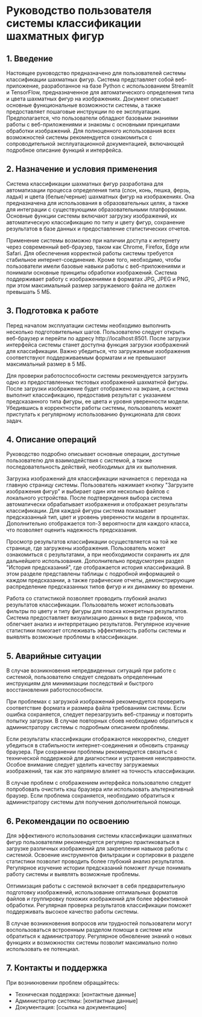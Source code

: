 # Руководство пользователя системы классификации шахматных фигур

## 1. Введение

Настоящее руководство предназначено для пользователей системы классификации шахматных фигур. Система представляет собой веб-приложение, разработанное на базе Python с использованием Streamlit и TensorFlow, предназначенное для автоматического определения типа и цвета шахматных фигур на изображениях. Документ описывает основные функциональные возможности системы, а также предоставляет пошаговые инструкции по ее эксплуатации. Предполагается, что пользователи обладают базовыми знаниями работы с веб-приложениями и знакомы с основными принципами обработки изображений. Для полноценного использования всех возможностей системы рекомендуется ознакомиться с сопроводительной эксплуатационной документацией, включающей подробное описание функций и интерфейса.

## 2. Назначение и условия применения

Система классификации шахматных фигур разработана для автоматизации процесса определения типа (слон, конь, пешка, ферзь, ладья) и цвета (белые/черные) шахматных фигур на изображениях. Она предназначена для использования в образовательных целях, а также для интеграции с существующими образовательными платформами. Основные функции системы включают загрузку изображений, их автоматическую классификацию по типу и цвету фигур, сохранение результатов в базе данных и предоставление статистических отчетов.

Применение системы возможно при наличии доступа к интернету через современный веб-браузер, таком как Chrome, Firefox, Edge или Safari. Для обеспечения корректной работы системы требуется стабильное интернет-соединение. Кроме того, необходимо, чтобы пользователи имели базовые навыки работы с веб-приложениями и понимали основные принципы обработки изображений. Система поддерживает работу с изображениями в форматах JPG, JPEG и PNG, при этом максимальный размер загружаемого файла не должен превышать 5 МБ.

## 3. Подготовка к работе

Перед началом эксплуатации системы необходимо выполнить несколько подготовительных шагов. Пользователю следует открыть веб-браузер и перейти по адресу http://localhost:8501. После загрузки интерфейса системы станет доступна функция загрузки изображений для классификации. Важно убедиться, что загружаемые изображения соответствуют поддерживаемым форматам и не превышают максимальный размер в 5 МБ.

Для проверки работоспособности системы рекомендуется загрузить одно из предоставленных тестовых изображений шахматной фигуры. После загрузки изображение будет отображено на экране, а система выполнит классификацию, предоставив результат с указанием предсказанного типа фигуры, ее цвета и уровня уверенности модели. Убедившись в корректности работы системы, пользователь может приступать к регулярному использованию функционала для своих задач.

## 4. Описание операций

Руководство подробно описывает основные операции, доступные пользователю для взаимодействия с системой, а также последовательность действий, необходимых для их выполнения.

Загрузка изображений для классификации начинается с перехода на главную страницу системы. Пользователь нажимает кнопку "Загрузите изображения фигур" и выбирает один или несколько файлов с локального устройства. После подтверждения выбора система автоматически обрабатывает изображения и отображает результаты классификации. Для каждой фигуры система показывает предсказанный тип, цвет и уровень уверенности модели в процентах. Дополнительно отображается топ-3 вероятности для каждого класса, что позволяет оценить надежность предсказания.

Просмотр результатов классификации осуществляется на той же странице, где загружены изображения. Пользователь может ознакомиться с результатами, а при необходимости сохранить их для дальнейшего использования. Дополнительно предусмотрен раздел "История предсказаний", где отображается история классификаций. В этом разделе представлены таблицы с подробной информацией о каждом предсказании, а также графические отчеты, демонстрирующие распределение предсказанных типов фигур и их динамику во времени.

Работа со статистикой позволяет проводить глубокий анализ результатов классификации. Пользователь может использовать фильтры по цвету и типу фигуры для поиска конкретных результатов. Система предоставляет визуализацию данных в виде графиков, что облегчает анализ и интерпретацию результатов. Регулярное изучение статистики помогает отслеживать эффективность работы системы и выявлять возможные проблемы в классификации.

## 5. Аварийные ситуации

В случае возникновения непредвиденных ситуаций при работе с системой, пользователю следует следовать определенным инструкциям для минимизации последствий и быстрого восстановления работоспособности.

При проблемах с загрузкой изображений рекомендуется проверить соответствие формата и размера файла требованиям системы. Если ошибка сохраняется, следует перезагрузить веб-страницу и повторить попытку загрузки. В случае повторных сбоев необходимо обратиться к администратору системы с подробным описанием проблемы.

Если результаты классификации отображаются некорректно, следует убедиться в стабильности интернет-соединения и обновить страницу браузера. При сохранении проблемы рекомендуется связаться с технической поддержкой для диагностики и устранения неисправности. Особое внимание следует уделить качеству загружаемых изображений, так как это напрямую влияет на точность классификации.

В случае проблем с отображением интерфейса пользователю следует попробовать очистить кэш браузера или использовать альтернативный браузер. Если проблема сохраняется, необходимо обратиться к администратору системы для получения дополнительной помощи.

## 6. Рекомендации по освоению

Для эффективного использования системы классификации шахматных фигур пользователям рекомендуется регулярно практиковаться в загрузке различных изображений для закрепления навыков работы с системой. Освоение инструментов фильтрации и сортировки в разделе статистики позволит проводить более глубокий анализ результатов. Регулярное изучение истории предсказаний поможет лучше понимать работу системы и выявлять возможные проблемы.

Оптимизация работы с системой включает в себя предварительную подготовку изображений, использование оптимальных форматов файлов и группировку похожих изображений для более эффективной обработки. Регулярная проверка результатов классификации поможет поддерживать высокое качество работы системы.

В случае возникновения вопросов или трудностей пользователи могут воспользоваться встроенным разделом помощи в системе или обратиться к администратору. Регулярное обновление знаний о новых функциях и возможностях системы позволит максимально полно использовать ее потенциал.

## 7. Контакты и поддержка

При возникновении проблем обращайтесь:
- Техническая поддержка: [контактные данные]
- Администратор системы: [контактные данные]
- Документация: [ссылка на документацию] 